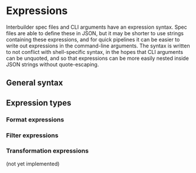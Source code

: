 # Expressions

Interbuilder spec files and CLI arguments have an expression
syntax. Spec files are able to define these in JSON, but it may
be shorter to use strings containing these expressions, and for
quick pipelines it can be easier to write out expressions in the
command-line arguments. The syntax is written to not conflict
with shell-specific syntax, in the hopes that CLI arguments can
be unquoted, and so that expressions can be more easily nested
inside JSON strings without quote-escaping.

## General syntax

## Expression types

### Format expressions

### Filter expressions

### Transformation expressions

(not yet implemented)
